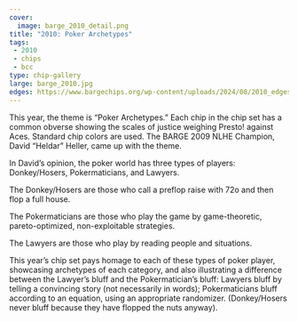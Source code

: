 ```yaml
---
cover:
  image: barge_2010_detail.png
title: "2010: Poker Archetypes"
tags:
 - 2010
 - chips
 - bcc
type: chip-gallery
large: barge_2010.jpg
edges: https://www.bargechips.org/wp-content/uploads/2024/08/2010_edges.gif
---
```


This year, the theme is &#8220;Poker Archetypes.&#8221; Each chip in the chip set has a common obverse showing the scales of justice weighing Presto! against Aces. Standard chip colors are used. The BARGE 2009 NLHE Champion, David &#8220;Heldar&#8221; Heller, came up with the theme.

In David&#8217;s opinion, the poker world has three types of players: Donkey/Hosers, Pokermaticians, and Lawyers.

The Donkey/Hosers are those who call a preflop raise with 72o and then flop a full house.

The Pokermaticians are those who play the game by game-theoretic, pareto-optimized, non-exploitable strategies.

The Lawyers are those who play by reading people and situations.

This year&#8217;s chip set pays homage to each of these types of poker player,
showcasing archetypes of each category, and also illustrating a difference
between the Lawyer&#8217;s bluff and the Pokermatician&#8217;s bluff: Lawyers
bluff by telling a convincing story (not necessarily in words); Pokermaticians
bluff according to an equation, using an appropriate randomizer. (Donkey/Hosers
never bluff because they have flopped the nuts anyway).
